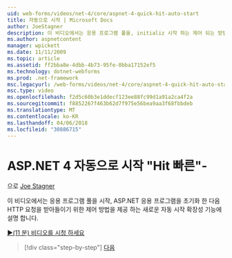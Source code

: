 ```yaml
---
uid: web-forms/videos/net-4/core/aspnet-4-quick-hit-auto-start
title: 자동으로 시작 | Microsoft Docs
author: JoeStagner
description: 이 비디오에서는 응용 프로그램 풀을, initializ 시작 하는 제어 되는 방법을 제공 하는 새 자동 시작 확장성 기능에 대 한 배우게 됩니다...
ms.author: aspnetcontent
manager: wpickett
ms.date: 11/11/2009
ms.topic: article
ms.assetid: ff2bba8e-4dbb-4b73-95fe-0bba17152ef5
ms.technology: dotnet-webforms
ms.prod: .net-framework
msc.legacyurl: /web-forms/videos/net-4/core/aspnet-4-quick-hit-auto-start
msc.type: video
ms.openlocfilehash: f2d5c60b3e1ddecf123ee88fc99d1a91a2ca4f2a
ms.sourcegitcommit: f8852267f463b62d7f975e56bea9aa3f68fbbdeb
ms.translationtype: MT
ms.contentlocale: ko-KR
ms.lasthandoff: 04/06/2018
ms.locfileid: "30886715"
---
```

<a name="aspnet-4-quick-hit---auto-start"></a>ASP.NET 4 자동으로 시작 "Hit 빠른"-
====================
으로 [Joe Stagner](https://github.com/JoeStagner)

이 비디오에서는 응용 프로그램 풀을 시작, ASP.NET 응용 프로그램을 초기화 한 다음 HTTP 요청을 받아들이기 위한 제어 방법을 제공 하는 새로운 자동 시작 확장성 기능에 설명 합니다. 

[&#9654;(11 분) 비디오를 시청 하세요](https://channel9.msdn.com/Blogs/ASP-NET-Site-Videos/aspnet-4-quick-hit-auto-start)

> [!div class="step-by-step"]
> [다음](aspnet-4-quick-hit-clean-webconfig-files.md)
